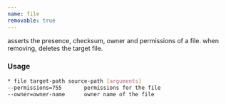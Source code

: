 ```yaml
---
name: file
removable: true
---
```

asserts the presence, checksum, owner and permissions of a file. when removing, deletes the target file.


### Usage

```bash
* file target-path source-path [arguments]
--permissions=755       permissions for the file
--owner=owner-name      owner name of the file
```
